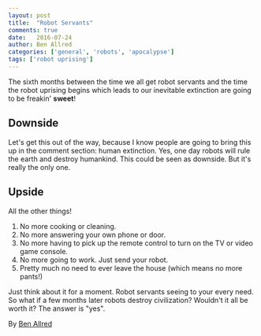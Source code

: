 ```yaml
---
layout: post
title:  "Robot Servants"
comments: true
date:   2016-07-24
author: Ben Allred
categories: ['general', 'robots', 'apocalypse']
tags: ['robot uprising']
---
```


The sixth months between the time we all get robot servants and the time the robot uprising begins which leads to our inevitable extinction are going to be freakin' __sweet__!

## Downside

Let's get this out of the way, because I know people are going to bring this up in the comment section: human extinction. Yes, one day robots will rule the earth and destroy humankind. This could be seen as downside. But it's really the only one.

## Upside

All the other things!

1. No more cooking or cleaning.
1. No more answering your own phone or door.
1. No more having to pick up the remote control to turn on the TV or video game console.
1. No more going to work. Just send your robot.
1. Pretty much no need to ever leave the house (which means no more pants!)

Just think about it for a moment. Robot servants seeing to your every need. So what if a few months later robots destroy civilization? Wouldn't it all be worth it? The answer is "yes".

By [Ben Allred](https://www.github.com/skuttleman)
